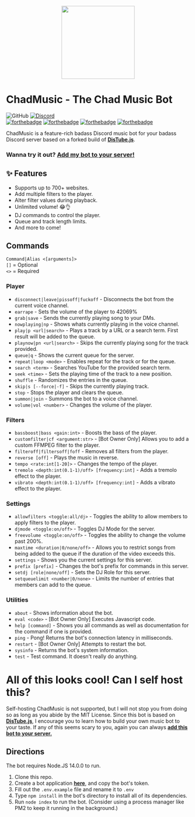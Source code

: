 <p align="center">
    <img align="center" width="200" height="200" src="https://images-ext-2.discordapp.net/external/E9HLR2Sflz6AA8Pv2Q4TtSD-lDUrN2ZNu3VN5jlXscs/https/media.discordapp.net/attachments/375453081631981568/808626634210410506/deejaytreefiddy.png">
</p>

# ChadMusic - The Chad Music Bot

![GitHub](https://img.shields.io/github/license/mickykun-ar/ChadMusic)
[![Discord](https://img.shields.io/discord/449606846697963531.svg?label=&logo=discord&logoColor=ffffff&color=7389D8&labelColor=6A7EC2)](https://discord.gg/qQuJ9YQ)  
[![forthebadge](https://forthebadge.com/images/badges/made-with-javascript.svg)](https://forthebadge.com)
[![forthebadge](https://forthebadge.com/images/badges/0-percent-optimized.svg)](https://forthebadge.com)
[![forthebadge](https://forthebadge.com/images/badges/fuck-it-ship-it.svg)](https://forthebadge.com)
[![forthebadge](https://forthebadge.com/images/badges/mom-made-pizza-rolls.svg)](https://forthebadge.com)

ChadMusic is a feature-rich badass Discord music bot for your badass Discord server based on a forked build of **[DisTube.js](https://distube.js.org)**.

### Wanna try it out? **[Add my bot to your server!](https://discord.com/api/oauth2/authorize?client_id=375450533114413056&permissions=1005972566&scope=applications.commands%20bot)**

## ✨ Features
* Supports up to 700+ websites.
* Add multiple filters to the player.
* Alter filter values during playback.
* Unlimited volume! 😂👌
* DJ commands to control the player.
* Queue and track length limits.
* And more to come!

## Commands
`Command|Alias <[arguments]>`  
`[]` = Optional  
`<>` = Required  

### Player
* `disconnect|leave|pissoff|fuckoff` - Disconnects the bot from the current voice channel.
* `earrape` - Sets the volume of the player to 42069%
* `grab|save` - Sends the currently playing song to your DMs.
* `nowplaying|np` - Shows whats currently playing in the voice channel.
* `play|p <url|search>` - Plays a track by a URL or a search term. First result will be added to the queue.
* `playnow|pn <url|search>` - Skips the currently playing song for the track provided.
* `queue|q` - Shows the current queue for the server.
* `repeat|loop <mode>` - Enables repeat for the track or for the queue.
* `search <term>` - Searches YouTube for the provided search term.
* `seek <time>` - Sets the playing time of the track to a new position.
* `shuffle` - Randomizes the entries in the queue.
* `skip|s [--force|-f]` - Skips the currently playing track.
* `stop` - Stops the player and clears the queue.
* `summon|join` - Summons the bot to a voice channel.
* `volume|vol <number>` - Changes the volume of the player.

### Filters
* `bassboost|bass <gain:int>` - Boosts the bass of the player.
* `customfilter|cf <argument:str>` - [Bot Owner Only] Allows you to add a custom FFMPEG filter to the player.
* `filteroff|filtersoff|foff` - Removes all filters from the player.
* `reverse [off]` - Plays the music in reverse.
* `tempo <rate:int[1-20]>` - Changes the tempo of the player.
* `tremolo <depth:int(0.1-1)/off> [frequency:int]` - Adds a tremolo effect to the player.
* `vibrato <depth:int(0.1-1)/off> [frequency:int]` - Adds a vibrato effect to the player.

### Settings
* `allowfilters <toggle:all/dj>` - Toggles the ability to allow members to apply filters to the player.
* `djmode <toggle:on/off>` - Toggles DJ Mode for the server.
* `freevolume <toggle:on/off>` - Toggles the ability to change the volume past 200%.
* `maxtime <duration|0/none/off>` - Allows you to restrict songs from being added to the queue if the duration of the video exceeds this.
* `settings` - Shows you the current settings for this server.
* `prefix [prefix]` - Changes the bot's prefix for commands in this server.
* `setdj [role|none/off]` - Sets the DJ Role for this server.
* `setqueuelimit <number|0/none>` - Limits the number of entries that members can add to the queue.

### Utilities
* `about` - Shows information about the bot.
* `eval <code>` - [Bot Owner Only] Executes Javascript code.
* `help [command]` - Shows you all commands as well as documentation for the command if one is provided.
* `ping` - Pong! Returns the bot's connection latency in milliseconds.
* `restart` - [Bot Owner Only] Attempts to restart the bot.
* `sysinfo` - Returns the bot's system information.
* `test` - Test command. It doesn't really do anything.


# All of this looks cool! Can I self host this?
Self-hosting ChadMusic is not supported, but I will not stop you from doing so as long as you abide by the MIT License. Since this bot is based on **[DisTube.js](https://distube.js.org)**, I encourage you to learn how to build your own music bot to your taste. If any of this seems scary to you, again you can always **[add this bot to your server.](https://discord.com/api/oauth2/authorize?client_id=375450533114413056&permissions=1005972566&scope=applications.commands%20bot)**

## Directions
The bot requires Node.JS 14.0.0 to run.
1. Clone this repo.
2. Create a bot application **[here](https://discord.com/developers)**, and copy the bot's token.
3. Fill out the `.env.example` file and rename it to `.env`
4. Type `npm install` in the bot's directory to install all of its dependencies.
5. Run `node index` to run the bot. (Consider using a process manager like PM2 to keep it running in the background.)

